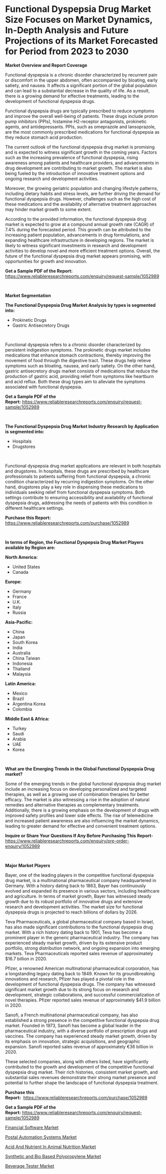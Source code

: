 <p><h1>Functional Dyspepsia Drug Market Size Focuses on Market Dynamics, In-Depth Analysis and Future Projections of its Market Forecasted for Period from 2023 to 2030</h1></p><p><strong>Market Overview and Report Coverage</strong></p>
<p><p>Functional dyspepsia is a chronic disorder characterized by recurrent pain or discomfort in the upper abdomen, often accompanied by bloating, early satiety, and nausea. It affects a significant portion of the global population and can lead to a substantial decrease in the quality of life. As a result, there is a growing demand for effective treatments, leading to the development of functional dyspepsia drugs.</p><p>Functional dyspepsia drugs are typically prescribed to reduce symptoms and improve the overall well-being of patients. These drugs include proton pump inhibitors (PPIs), histamine H2-receptor antagonists, prokinetic agents, and antidepressants. PPIs, such as omeprazole and lansoprazole, are the most commonly prescribed medications for functional dyspepsia as they reduce stomach acid production.</p><p>The current outlook of the functional dyspepsia drug market is promising and is expected to witness significant growth in the coming years. Factors such as the increasing prevalence of functional dyspepsia, rising awareness among patients and healthcare providers, and advancements in drug development are contributing to market growth. The market is also being fueled by the introduction of innovative treatment options and ongoing research and development activities.</p><p>Moreover, the growing geriatric population and changing lifestyle patterns, including dietary habits and stress levels, are further driving the demand for functional dyspepsia drugs. However, challenges such as the high cost of these medications and the availability of alternative treatment approaches may hinder market growth to some extent.</p><p>According to the provided information, the functional dyspepsia drug market is expected to grow at a compound annual growth rate (CAGR) of 7.4% during the forecasted period. This growth can be attributed to the increasing patient population, advancements in drug formulations, and expanding healthcare infrastructure in developing regions. The market is likely to witness significant investments in research and development activities to develop novel and more efficient treatment options. Overall, the future of the functional dyspepsia drug market appears promising, with opportunities for growth and innovation.</p></p>
<p><strong>Get a Sample PDF of the Report:</strong> <a href="https://www.reliableresearchreports.com/enquiry/request-sample/1052989">https://www.reliableresearchreports.com/enquiry/request-sample/1052989</a></p>
<p>&nbsp;</p>
<p><strong>Market Segmentation</strong></p>
<p><strong>The Functional Dyspepsia Drug Market Analysis by types is segmented into:</strong></p>
<p><ul><li>Prokinetic Drugs</li><li>Gastric Antisecretory Drugs</li></ul></p>
<p>&nbsp;</p>
<p><p>Functional dyspepsia refers to a chronic disorder characterized by persistent indigestion symptoms. The prokinetic drugs market includes medications that enhance stomach contractions, thereby improving the movement of food through the digestive tract. These drugs help relieve symptoms such as bloating, nausea, and early satiety. On the other hand, gastric antisecretory drugs market consists of medications that reduce the production of gastric acid, providing relief from symptoms like heartburn and acid reflux. Both these drug types aim to alleviate the symptoms associated with functional dyspepsia.</p></p>
<p><strong>Get a Sample PDF of the Report:</strong>&nbsp;<a href="https://www.reliableresearchreports.com/enquiry/request-sample/1052989">https://www.reliableresearchreports.com/enquiry/request-sample/1052989</a></p>
<p>&nbsp;</p>
<p><strong>The Functional Dyspepsia Drug Market Industry Research by Application is segmented into:</strong></p>
<p><ul><li>Hospitals</li><li>Drugstores</li></ul></p>
<p>&nbsp;</p>
<p><p>Functional dyspepsia drug market applications are relevant in both hospitals and drugstores. In hospitals, these drugs are prescribed by healthcare professionals to patients suffering from functional dyspepsia, a chronic condition characterized by recurring indigestion symptoms. On the other hand, drugstores play a key role in dispensing these medications to individuals seeking relief from functional dyspepsia symptoms. Both settings contribute to ensuring accessibility and availability of functional dyspepsia drugs, addressing the needs of patients with this condition in different healthcare settings.</p></p>
<p><strong>Purchase this Report:</strong>&nbsp; <a href="https://www.reliableresearchreports.com/purchase/1052989">https://www.reliableresearchreports.com/purchase/1052989</a></p>
<p>&nbsp;</p>
<p><strong>In terms of Region, the Functional Dyspepsia Drug Market Players available by Region are:</strong></p>
<p>
    <p> <strong> North America: </strong>
        <ul>
            <li>United States</li>
            <li>Canada</li>
        </ul>
        </p> 
    <p> <strong> Europe: </strong>
        <ul>
            <li>Germany</li>
            <li>France</li>
            <li>U.K.</li>
            <li>Italy</li>
            <li>Russia</li>
        </ul>
        </p> 
    <p> <strong> Asia-Pacific: </strong>
        <ul>
            <li>China</li>
            <li>Japan</li>
            <li>South Korea</li>
            <li>India</li>
            <li>Australia</li>
            <li>China Taiwan</li>
            <li>Indonesia</li>
            <li>Thailand</li>
            <li>Malaysia</li>
        </ul>
        </p> 
    <p> <strong> Latin America: </strong>
        <ul>
            <li>Mexico</li>
            <li>Brazil</li>
            <li>Argentina Korea</li>
            <li>Colombia</li>
        </ul>
        </p> 
    <p> <strong> Middle East & Africa: </strong>
        <ul>
            <li>Turkey</li>
            <li>Saudi</li>
            <li>Arabia</li>
            <li>UAE</li>
            <li>Korea</li>
        </ul>
    </p>
    </p>
<p>&nbsp;</p>
<p><strong>What are the Emerging Trends in the Global Functional Dyspepsia Drug market?</strong></p>
<p><p>Some of the emerging trends in the global functional dyspepsia drug market include an increasing focus on developing personalized and targeted therapies, as well as a growing use of combination therapies for better efficacy. The market is also witnessing a rise in the adoption of natural remedies and alternative therapies as complementary treatments. Additionally, there is a growing emphasis on the development of drugs with improved safety profiles and lower side effects. The rise of telemedicine and increased patient awareness are also influencing the market dynamics, leading to greater demand for effective and convenient treatment options.</p></p>
<p><strong>Inquire or Share Your Questions If Any Before Purchasing This Report</strong>- <a href="https://www.reliableresearchreports.com/enquiry/pre-order-enquiry/1052989">https://www.reliableresearchreports.com/enquiry/pre-order-enquiry/1052989</a></p>
<p>&nbsp;</p>
<p><strong>Major Market Players</strong></p>
<p><p>Bayer, one of the leading players in the competitive functional dyspepsia drug market, is a multinational pharmaceutical company headquartered in Germany. With a history dating back to 1863, Bayer has continuously evolved and expanded its presence in various sectors, including healthcare and agriculture. In terms of market growth, Bayer has witnessed steady growth due to its robust portfolio of innovative drugs and extensive research and development activities. The market size for functional dyspepsia drugs is projected to reach billions of dollars by 2026.</p><p>Teva Pharmaceuticals, a global pharmaceutical company based in Israel, has also made significant contributions to the functional dyspepsia drug market. With a rich history dating back to 1901, Teva has become a prominent player in the generic pharmaceutical industry. The company has experienced steady market growth, driven by its extensive product portfolio, strong distribution network, and ongoing expansion into emerging markets. Teva Pharmaceuticals reported sales revenue of approximately $16.7 billion in 2020.</p><p>Pfizer, a renowned American multinational pharmaceutical corporation, has a longstanding legacy dating back to 1849. Known for its groundbreaking innovations and research, Pfizer has played a pivotal role in the development of functional dyspepsia drugs. The company has witnessed significant market growth due to its strong focus on research and development, strategic collaborations, and successful commercialization of novel therapies. Pfizer reported sales revenue of approximately $41.9 billion in 2020.</p><p>Sanofi, a French multinational pharmaceutical company, has also established a strong presence in the competitive functional dyspepsia drug market. Founded in 1973, Sanofi has become a global leader in the pharmaceutical industry, with a diverse portfolio of prescription drugs and vaccines. The company has experienced steady market growth, driven by its emphasis on innovation, strategic acquisitions, and geographic expansion. Sanofi reported sales revenue of approximately €36 billion in 2020.</p><p>These selected companies, along with others listed, have significantly contributed to the growth and development of the competitive functional dyspepsia drug market. Their rich histories, consistent market growth, and substantial sales revenues demonstrate their strong market presence and potential to further shape the landscape of functional dyspepsia treatment.</p></p>
<p><strong>Purchase this Report:</strong>&nbsp;&nbsp;<a href="https://www.reliableresearchreports.com/purchase/1052989">https://www.reliableresearchreports.com/purchase/1052989</a></p>
<p></p>
<p><strong>Get a Sample PDF of the Report:</strong>&nbsp;<a href="https://www.reliableresearchreports.com/enquiry/request-sample/1052989">https://www.reliableresearchreports.com/enquiry/request-sample/1052989</a></p>
<p><p><a href="https://medium.com/@aureliarice2023/financial-software-market-competitive-analysis-market-trends-and-forecast-to-2030-50244d37bbab">Financial Software Market</a></p><p><a href="https://medium.com/@claudekunze/postal-automation-systems-nbsp-market-focuses-on-market-share-size-and-projected-forecast-till-f34fc9963903">Postal Automation Systems Market</a></p><p><a href="https://github.com/Chiragrp22/Market-Research-Report-List-1/blob/main/acid-and-nutrient-in-animal-nutrition-market.md">Acid And Nutrient In Animal Nutrition Market</a></p><p><a href="https://www.linkedin.com/pulse/synthetic-bio-based-polypropylene-market-insights-players-og4kc/">Synthetic and Bio Based Polypropylene Market</a></p><p><a href="https://www.linkedin.com/pulse/beverage-tester-market-share-amp-new-trends-analysis-report-3bskf/">Beverage Tester Market</a></p></p>